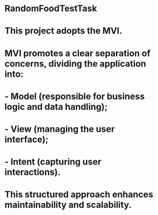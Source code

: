 # RandomFoodTestTask
# This project adopts the MVI.
# MVI promotes a clear separation of concerns, dividing the application into: 
# - Model (responsible for business logic and data handling);
# - View (managing the user interface);
# - Intent (capturing user interactions). 
# This structured approach enhances maintainability and scalability.